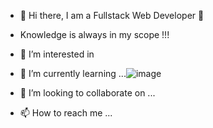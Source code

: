 - 👋 Hi there, I am a Fullstack Web Developer 👋
- Knowledge is always in my scope !!!
- 👀 I’m interested in 

- 🌱 I’m currently learning ...![image](https://user-images.githubusercontent.com/81409184/122367305-fe983800-cf64-11eb-94f6-03331e473c01.png)

- 💞️ I’m looking to collaborate on ...
- 📫 How to reach me ...

<!---
betul-prog/betul-prog is a ✨ special ✨ repository because its `README.md` (this file) appears on your GitHub profile.
You can click the Preview link to take a look at your changes.
--->
